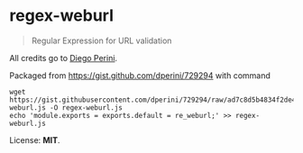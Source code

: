 # regex-weburl

> Regular Expression for URL validation

All credits go to [Diego Perini](https://github.com/dperini).

Packaged from https://gist.github.com/dperini/729294 with command

    wget https://gist.githubusercontent.com/dperini/729294/raw/ad7c8d5b4834f2de4c42e24d4a09b48c202da155/regex-weburl.js -O regex-weburl.js
    echo 'module.exports = exports.default = re_weburl;' >> regex-weburl.js

License: **MIT**.
